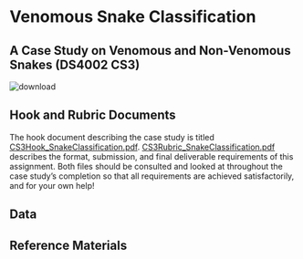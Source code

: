 # Venomous Snake Classification
## A Case Study on Venomous and Non-Venomous Snakes (DS4002 CS3)
![download](https://github.com/user-attachments/assets/05a3e46f-0575-4f68-8a2a-1923625317f7)

## Hook and Rubric Documents

The hook document describing the case study is titled [CS3Hook_SnakeClassification.pdf](url). [CS3Rubric_SnakeClassification.pdf](url) describes the format, submission, and final deliverable requirements of this assignment. Both files should be consulted and looked at throughout the case study’s completion so that all requirements are achieved satisfactorily, and for your own help!

## Data

## Reference Materials
